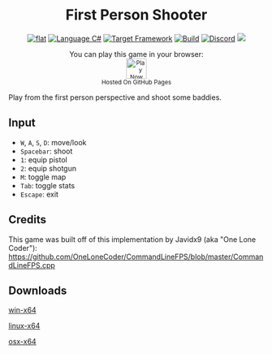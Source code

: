 <h1 align="center">
	First Person Shooter
</h1>

<p align="center">
	<a href="https://github.com/dotnet/dotnet-console-games" alt="GitHub repo"><img alt="flat" src="../../.github/resources/github-repo-black.svg"></a>
	<a href="https://docs.microsoft.com/en-us/dotnet/csharp/" alt="csharp documentation"><img alt="Language C#" src="../../.github/resources/language-csharp.svg"></a>
	<a href="https://dotnet.microsoft.com/download"><img src="../../.github/resources/dotnet-badge.svg" title="Target Framework" alt="Target Framework"></a>
	<a href="https://github.com/dotnet/dotnet-console-games/actions"><img src="https://github.com/dotnet/dotnet-console-games/workflows/First%20Person%20Shooter%20Build/badge.svg" title="Goto Build" alt="Build"></a>
	<a href="https://discord.gg/4XbQbwF" alt="Discord"><img src="../../.github/resources/discord-badge.svg" title="Go To Discord Server" alt="Discord"/></a>
	<a href="../../LICENSE" alt="license"><img src="../../.github/resources/license-MIT-green.svg" /></a>
</p>

<p align="center">
	You can play this game in your browser:
	<br />
	<a href="https://dotnet.github.io/dotnet-console-games/First%20Person%20Shooter" alt="Play Now">
		<sub><img height="40"src="../../.github/resources/play-badge.svg" title="Play Now" alt="Play Now"/></sub>
	</a>
	<br />
	<sup>Hosted On GitHub Pages</sup>
</p>

Play from the first person perspective and shoot some baddies.

## Input

- `W`, `A`, `S`, `D`: move/look
- `Spacebar`: shoot
- `1`: equip pistol
- `2`: equip shotgun
- `M`: toggle map
- `Tab`: toggle stats
- `Escape`: exit

## Credits

This game was built off of this implementation by Javidx9 (aka "One Lone Coder"):
https://github.com/OneLoneCoder/CommandLineFPS/blob/master/CommandLineFPS.cpp

## Downloads

[win-x64](https://github.com/dotnet/dotnet-console-games/raw/binaries/win-x64/First%20Person%20Shooter.exe)

[linux-x64](https://github.com/dotnet/dotnet-console-games/raw/binaries/linux-x64/First%20Person%20Shooter)

[osx-x64](https://github.com/dotnet/dotnet-console-games/raw/binaries/osx-x64/First%20Person%20Shooter)
